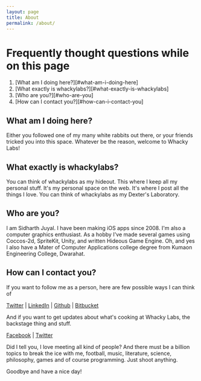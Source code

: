```yaml
---
layout: page
title: About
permalink: /about/
---
```


# Frequently thought questions while on this page

1. [What am I doing here?][#what-am-i-doing-here]
1. [What exactly is whackylabs?][#what-exactly-is-whackylabs]
1. [Who are you?][#who-are-you]
1. [How can I contact you?][#how-can-i-contact-you]

## What am I doing here?

Either you followed one of my many white rabbits out there, or your friends tricked you into this space. Whatever be the reason, welcome to Whacky Labs!

## What exactly is whackylabs?

You can think of whackylabs as my hideout. This where I keep all my personal stuff. It's my personal space on the web. It's where I post all the things I love. You can think of whackylabs as my Dexter's Laboratory.

## Who are you?

I am Sidharth Juyal. I have been making iOS apps since 2008. I'm also a computer graphics enthusiast. As a hobby I've made several games using Coccos-2d, SpriteKit, Unity, and written Hideous Game Engine.
Oh, and yes I also have a Mater of Computer Applications college degree from Kumaon Engineering College, Dwarahat.

## How can I contact you?

If you want to follow me as a person, here are few possible ways I can think of

[Twitter](https://twitter.com/chunkyguy) | [LinkedIn](https://nl.linkedin.com/in/sidharthjuyal) | [Github](https://github.com/chunkyguy) | [Bitbucket](https://bitbucket.org/chunkyguy/)

And if you want to get updates about what's cooking at Whacky Labs, the backstage thing and stuff.

[Facebook](https://www.facebook.com/whackylabs) | [Twitter](https://twitter.com/whackylabs)

Did I tell you, I love meeting all kind of people? And there must be a billion topics to break the ice with me, football, music, literature, science, philosophy, games and of course programming. Just shoot anything.

Goodbye and have a nice day!

